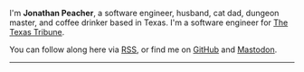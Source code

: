 I'm **Jonathan Peacher**, a software engineer, husband, cat dad, dungeon master, and coffee drinker based in Texas. I'm a software engineer for [The Texas Tribune](https://www.texastribune.org/).

You can follow along here via [RSS](https://www.djpeacher.com/posts/index.xml), or find me on [GitHub](https://github.com/djpeacher) and [Mastodon](https://fosstodon.org/@djpeacher).

---
